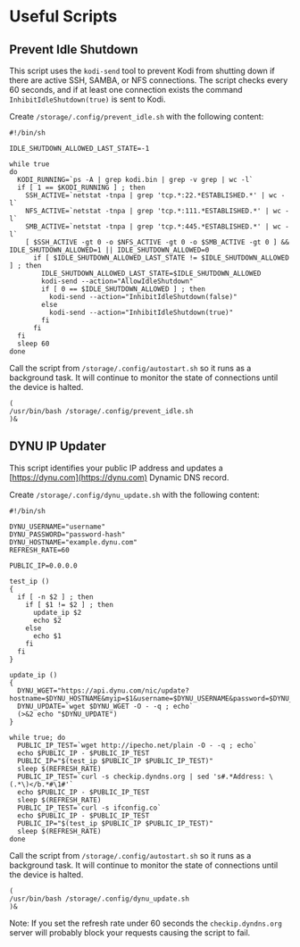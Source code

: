 # Useful Scripts

## Prevent Idle Shutdown

This script uses the `kodi-send` tool to prevent Kodi from shutting down if there are active SSH, SAMBA, or NFS connections. The script checks every 60 seconds, and if at least one connection exists the command `InhibitIdleShutdown(true)` is sent to Kodi.

Create `/storage/.config/prevent_idle.sh` with the following content:

```
#!/bin/sh

IDLE_SHUTDOWN_ALLOWED_LAST_STATE=-1

while true
do
  KODI_RUNNING=`ps -A | grep kodi.bin | grep -v grep | wc -l`
  if [ 1 == $KODI_RUNNING ] ; then
    SSH_ACTIVE=`netstat -tnpa | grep 'tcp.*:22.*ESTABLISHED.*' | wc -l`
    NFS_ACTIVE=`netstat -tnpa | grep 'tcp.*:111.*ESTABLISHED.*' | wc -l`
    SMB_ACTIVE=`netstat -tnpa | grep 'tcp.*:445.*ESTABLISHED.*' | wc -l`  
    [ $SSH_ACTIVE -gt 0 -o $NFS_ACTIVE -gt 0 -o $SMB_ACTIVE -gt 0 ] && IDLE_SHUTDOWN_ALLOWED=1 || IDLE_SHUTDOWN_ALLOWED=0 
      if [ $IDLE_SHUTDOWN_ALLOWED_LAST_STATE != $IDLE_SHUTDOWN_ALLOWED ] ; then
        IDLE_SHUTDOWN_ALLOWED_LAST_STATE=$IDLE_SHUTDOWN_ALLOWED
        kodi-send --action="AllowIdleShutdown"
        if [ 0 == $IDLE_SHUTDOWN_ALLOWED ] ; then
          kodi-send --action="InhibitIdleShutdown(false)"
        else
          kodi-send --action="InhibitIdleShutdown(true)"
        fi
      fi
  fi
  sleep 60
done
```

Call the script from `/storage/.config/autostart.sh` so it runs as a background task. It will continue to monitor the state of connections until the device is halted.

```
(
/usr/bin/bash /storage/.config/prevent_idle.sh
)&
```

## DYNU IP Updater

This script identifies your public IP address and updates a [https://dynu.com](https://dynu.com) Dynamic DNS record.

Create `/storage/.config/dynu_update.sh` with the following content:

```
#!/bin/sh

DYNU_USERNAME="username"
DYNU_PASSWORD="password-hash"
DYNU_HOSTNAME="example.dynu.com"
REFRESH_RATE=60

PUBLIC_IP=0.0.0.0

test_ip ()
{
  if [ -n $2 ] ; then
    if [ $1 != $2 ] ; then
      update_ip $2
      echo $2
    else 
      echo $1
    fi
  fi
}

update_ip ()
{
  DYNU_WGET="https://api.dynu.com/nic/update?hostname=$DYNU_HOSTNAME&myip=$1&username=$DYNU_USERNAME&password=$DYNU_PASSWORD"
  DYNU_UPDATE=`wget $DYNU_WGET -O - -q ; echo`
  (>&2 echo "$DYNU_UPDATE")
}

while true; do
  PUBLIC_IP_TEST=`wget http://ipecho.net/plain -O - -q ; echo`
  echo $PUBLIC_IP - $PUBLIC_IP_TEST
  PUBLIC_IP="$(test_ip $PUBLIC_IP $PUBLIC_IP_TEST)"
  sleep $(REFRESH_RATE)
  PUBLIC_IP_TEST=`curl -s checkip.dyndns.org | sed 's#.*Address: \(.*\)</b.*#\1#'`
  echo $PUBLIC_IP - $PUBLIC_IP_TEST
  sleep $(REFRESH_RATE)
  PUBLIC_IP_TEST=`curl -s ifconfig.co`
  echo $PUBLIC_IP - $PUBLIC_IP_TEST
  PUBLIC_IP="$(test_ip $PUBLIC_IP $PUBLIC_IP_TEST)"
  sleep $(REFRESH_RATE)
done
```

Call the script from `/storage/.config/autostart.sh` so it runs as a background task. It will continue to monitor the state of connections until the device is halted.

```
(
/usr/bin/bash /storage/.config/dynu_update.sh
)&
```

Note: If you set the refresh rate under 60 seconds the `checkip.dyndns.org` server will probably block your requests causing the script to fail.
